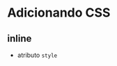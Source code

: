 # Adicionando CSS

## inline
* atributo `style`

## <style>
* tag html que ira conter o css

## <link>

* arquivo css externo

## @import
* arquivo css externo